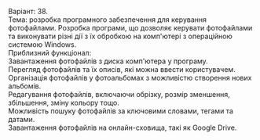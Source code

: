 Варіант: 38. <br>
Тема: розробка програмного забезпечення для керування фотофайлами. Розробка програми, що дозволяє керувати фотофайлами та виконувати різні дії з їх обробкою на комп'ютері з операційною системою Windows. <br>
Приблизний функціонал: <br>
Завантаження фотофайлів з диска комп'ютера у програму. <br>
Перегляд фотофайлів та їх описів, які можна ввести користувачем. <br>
Організація фотофайлів у фотоальбомах з можливістю створення нових альбомів. <br>
Редагування фотофайлів, включаючи обрізку, розмір зменшення, збільшення, зміну кольору тощо. <br>
Можливість пошуку фотофайлів за ключовими словами, тегами та датами. <br>
Завантаження фотофайлів на онлайн-сховища, такі як Google Drive. <br>

